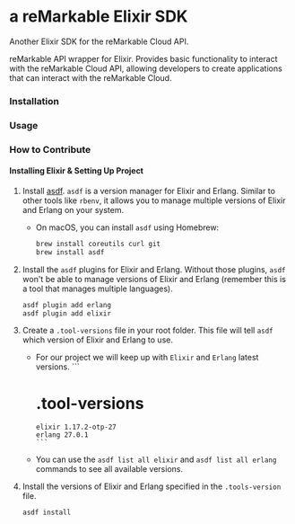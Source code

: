 # a reMarkable Elixir SDK

Another Elixir SDK for the reMarkable Cloud API.

reMarkable API wrapper for Elixir. Provides basic functionality to
interact with the reMarkable Cloud API, allowing developers to
create applications that can interact with the reMarkable Cloud.

### Installation

### Usage

### How to Contribute

#### Installing Elixir & Setting Up Project

1. Install [asdf](https://asdf-vm.com/#/core-manage-asdf-vm).
	 `asdf` is a version manager for Elixir and Erlang. Similar
	 to other tools like `rbenv`, it allows you to manage multiple
	 versions of Elixir and Erlang on your system.

	- On macOS, you can install `asdf` using Homebrew:
		```sh
		brew install coreutils curl git
		brew install asdf
 		```

2. Install the `asdf` plugins for Elixir and Erlang. Without those
   plugins, `asdf` won't be able to manage versions of Elixir and
	 Erlang (remember this is a tool that manages multiple languages).
	```sh
	asdf plugin add erlang
	asdf plugin add elixir
	```

3. Create a `.tool-versions` file in your root folder. This file
	 will tell `asdf` which version of Elixir and Erlang to use.
	 
   - For our project we will keep up with `Elixir` and `Erlang`
		 latest versions.
		 ```
     # .tool-versions
		 elixir 1.17.2-otp-27
		 erlang 27.0.1
		 ```

   - You can use the `asdf list all elixir` and `asdf list all erlang`
     commands to see all available versions.

4. Install the versions of Elixir and Erlang specified in the
	 `.tools-version` file.
	```sh
   asdf install
	```
